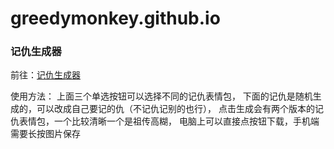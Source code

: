 # greedymonkey.github.io

### 记仇生成器

前往：[记仇生成器](https://greedymonkey.github.io/greedymonkey/rua/jichou.html)

使用方法：
上面三个单选按钮可以选择不同的记仇表情包，
下面的记仇是随机生成的，可以改成自己要记的仇（不记仇记别的也行），
点击生成会有两个版本的记仇表情包，一个比较清晰一个是祖传高糊，
电脑上可以直接点按钮下载，手机端需要长按图片保存
